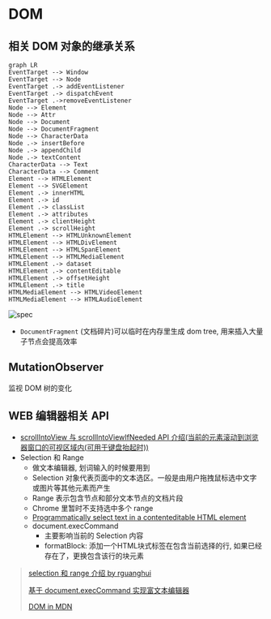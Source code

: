 # DOM

## 相关 DOM 对象的继承关系

```mermaid
graph LR
EventTarget --> Window
EventTarget --> Node
EventTarget .-> addEventListener
EventTarget .-> dispatchEvent
EventTarget .->removeEventListener
Node --> Element
Node --> Attr
Node --> Document
Node --> DocumentFragment
Node --> CharacterData
Node .-> insertBefore
Node .-> appendChild
Node .-> textContent
CharacterData --> Text
CharacterData --> Comment
Element --> HTMLElement
Element --> SVGElement
Element .-> innerHTML
Element .-> id
Element .-> classList
Element .-> attributes
Element .-> clientHeight
Element .-> scrollHeight
HTMLElement --> HTMLUnknownElement
HTMLElement --> HTMLDivElement
HTMLElement --> HTMLSpanElement
HTMLElement --> HTMLMediaElement
HTMLElement .-> dataset
HTMLElement .-> contentEditable
HTMLElement .-> offsetHeight
HTMLElement .-> title
HTMLMediaElement --> HTMLVideoElement
HTMLMediaElement --> HTMLAudioElement
```

![spec](https://i-msdn.sec.s-msft.com/dynimg/IC250389.gif)

* `DocumentFragment` (文档碎片)可以临时在内存里生成 dom tree, 用来插入大量子节点会提高效率

## MutationObserver

监视 DOM 树的变化

## WEB 编辑器相关 API

* [scrollIntoView 与 scrollIntoViewIfNeeded API 介绍(当前的元素滚动到浏览器窗口的可视区域内(可用于键盘抬起时))](https://juejin.im/post/59d74afe5188257e8267b03f)
* Selection 和 Range
  * 做文本编辑器, 划词输入的时候要用到
  * Selection 对象代表页面中的文本选区。一般是由用户拖拽鼠标选中文字或图片等其他元素而产生
  * Range 表示包含节点和部分文本节点的文档片段
  * Chrome 里暂时不支持选中多个 range
  * [Programmatically select text in a contenteditable HTML element](https://stackoverflow.com/questions/6139107/programmatically-select-text-in-a-contenteditable-html-element)
  * document.execCommand
    * 主要影响当前的 Selection 内容
    * formatBlock: 添加一个HTML块式标签在包含当前选择的行, 如果已经存在了，更换包含该行的块元素

> [selection 和 range 介绍  by rguanghui](https://github.com/rguanghui/Whole/issues/2)
>
> [基于 document.execCommand 实现富文本编辑器](https://imys.net/demo/cmdEditor.html)
>
> [DOM in MDN](https://developer.mozilla.org/en-US/docs/Web/API/Document_Object_Model)
